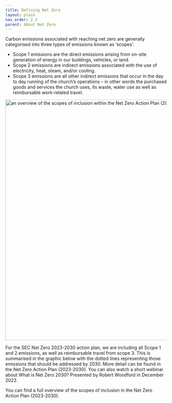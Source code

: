 ```yaml
---
title: Defining Net Zero
layout: plain
nav_order: 2.2
parent: About Net Zero
---
```


Carbon emissions associated with reaching net zero are generally categorised into three types of emissions known as ‘scopes’. 
* Scope 1 emissions are the direct emissions arising from on-site generation of energy in our buildings, vehicles, or land. 
* Scope 2 emissions are indirect emissions associated with the use of electricity, heat, steam, and/or cooling.
* Scope 3 emissions are all other indirect emissions that occur in the day to day running of the church’s operations – in other words the purchased goods and services the church uses, its waste, water use as well as reimbursable work-related travel. 

<img src='{{ "graphics/net-zero-scopes.jpg" | relative_url }}' alt="an overview of the scopes of inclusion within the Net Zero Action Plan (2023-2030)" title="Net Zero Scopes of Inclusion" width="750px"/>

For the SEC Net Zero 2023-2030 action plan, we are including all Scope 1 and 2 emissions, as well as reimbursable travel from scope 3. This is summarised in the graphic below with the dotted lines representing those emissions that should be addressed by 2030. More detail can be found in the Net Zero Action Plan (2023-2030). You can also watch a short webinar about What is Net Zero 2030? Presented by Robert Woodford in December 2022.

You can find a full overview of the scopes of inclusion in the Net Zero Action Plan (2023-2030).
